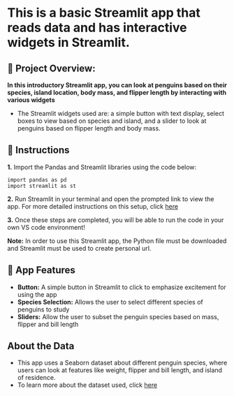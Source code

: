 # This is a basic Streamlit app that reads data and has interactive widgets in Streamlit.
## 📕 Project Overview: 
**In this introductory Streamlit app, you can look at penguins based on their species, island location, body mass, and flipper length by interacting with various widgets**
- The Streamlit widgets used are: a simple button with text display, select boxes to view based on species and island, and a slider to look at penguins based on flipper length and body mass.

## 📖 Instructions 


**1.** Import the Pandas and Streamlit libraries using the code below: 
````
import pandas as pd
import streamlit as st

````

**2.** Run Streamlit in your terminal and open the prompted link to view the app. For more detailed instructions on this setup, click [here](https://docs.kanaries.net/topics/Streamlit/streamlit-vscode)


**3.** Once these steps are completed, you will be able to run the code in your own VS code environment! 

**Note:** In order to use this Streamlit app, the Python file must be downloaded and Streamlit must be used to create personal url. 

## 📲 App Features
- **Button:** A simple button in Streamlit to click to emphasize excitement for using the app
- **Species Selection:** Allows the user to select different species of penguins to study
- **Sliders:** Allow the user to subset the penguin species based on mass, flipper and bill length
  
## About the Data
- This app uses a Seaborn dataset about different penguin species, where users can look at features like weight, flipper and bill length, and island of residence.
- To learn more about the dataset used, click [here](https://github.com/allisonhorst/palmerpenguins)

